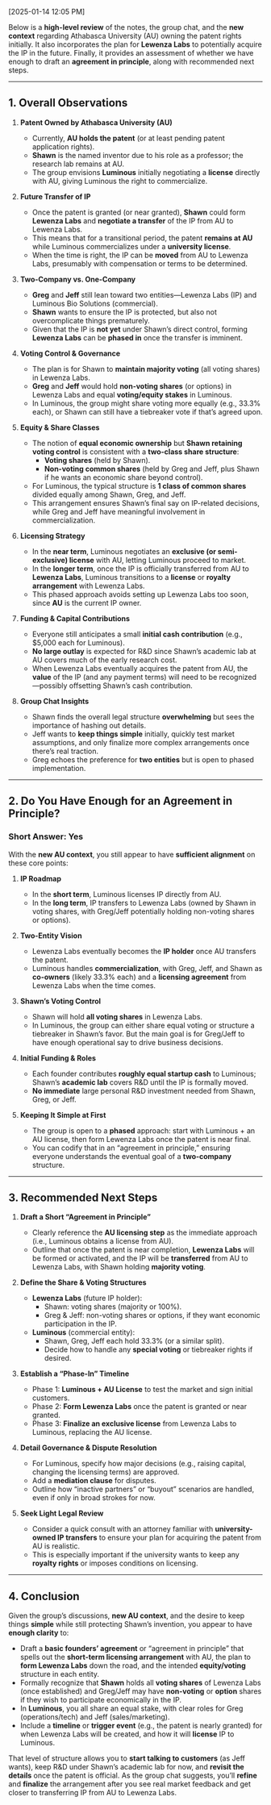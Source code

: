 [2025-01-14 12:05 PM]

Below is a **high-level review** of the notes, the group chat, and the **new context** regarding Athabasca University (AU) owning the patent rights initially. It also incorporates the plan for **Lewenza Labs** to potentially acquire the IP in the future. Finally, it provides an assessment of whether we have enough to draft an **agreement in principle**, along with recommended next steps.

---

## 1. Overall Observations

1. **Patent Owned by Athabasca University (AU)**  
   - Currently, **AU holds the patent** (or at least pending patent application rights).  
   - **Shawn** is the named inventor due to his role as a professor; the research lab remains at AU.  
   - The group envisions **Luminous** initially negotiating a **license** directly with AU, giving Luminous the right to commercialize.

2. **Future Transfer of IP**  
   - Once the patent is granted (or near granted), **Shawn** could form **Lewenza Labs** and **negotiate a transfer** of the IP from AU to Lewenza Labs.  
   - This means that for a transitional period, the patent **remains at AU** while Luminous commercializes under a **university license**.  
   - When the time is right, the IP can be **moved** from AU to Lewenza Labs, presumably with compensation or terms to be determined.

3. **Two-Company vs. One-Company**  
   - **Greg** and **Jeff** still lean toward two entities—Lewenza Labs (IP) and Luminous Bio Solutions (commercial).  
   - **Shawn** wants to ensure the IP is protected, but also not overcomplicate things prematurely.  
   - Given that the IP is **not yet** under Shawn’s direct control, forming **Lewenza Labs** can be **phased in** once the transfer is imminent.

4. **Voting Control & Governance**  
   - The plan is for Shawn to **maintain majority voting** (all voting shares) in Lewenza Labs.  
   - **Greg** and **Jeff** would hold **non-voting shares** (or options) in Lewenza Labs and equal **voting/equity stakes** in Luminous.  
   - In Luminous, the group might share voting more equally (e.g., 33.3% each), or Shawn can still have a tiebreaker vote if that’s agreed upon.

5. **Equity & Share Classes**  
   - The notion of **equal economic ownership** but **Shawn retaining voting control** is consistent with a **two-class share structure**:  
     - **Voting shares** (held by Shawn).  
     - **Non-voting common shares** (held by Greg and Jeff, plus Shawn if he wants an economic share beyond control).  
   - For Luminous, the typical structure is **1 class of common shares** divided equally among Shawn, Greg, and Jeff.  
   - This arrangement ensures Shawn’s final say on IP-related decisions, while Greg and Jeff have meaningful involvement in commercialization.

6. **Licensing Strategy**  
   - In the **near term**, Luminous negotiates an **exclusive (or semi-exclusive) license** with AU, letting Luminous proceed to market.  
   - In the **longer term**, once the IP is officially transferred from AU to **Lewenza Labs**, Luminous transitions to a **license** or **royalty arrangement** with Lewenza Labs.  
   - This phased approach avoids setting up Lewenza Labs too soon, since **AU** is the current IP owner.

7. **Funding & Capital Contributions**  
   - Everyone still anticipates a small **initial cash contribution** (e.g., \$5,000 each for Luminous).  
   - **No large outlay** is expected for R&D since Shawn’s academic lab at AU covers much of the early research cost.  
   - When Lewenza Labs eventually acquires the patent from AU, the **value** of the IP (and any payment terms) will need to be recognized—possibly offsetting Shawn’s cash contribution.

8. **Group Chat Insights**  
   - Shawn finds the overall legal structure **overwhelming** but sees the importance of hashing out details.  
   - Jeff wants to **keep things simple** initially, quickly test market assumptions, and only finalize more complex arrangements once there’s real traction.  
   - Greg echoes the preference for **two entities** but is open to phased implementation.

---

## 2. Do You Have Enough for an Agreement in Principle?

### Short Answer: Yes

With the **new AU context**, you still appear to have **sufficient alignment** on these core points:

1. **IP Roadmap**  
   - In the **short term**, Luminous licenses IP directly from AU.  
   - In the **long term**, IP transfers to Lewenza Labs (owned by Shawn in voting shares, with Greg/Jeff potentially holding non-voting shares or options).

2. **Two-Entity Vision**  
   - Lewenza Labs eventually becomes the **IP holder** once AU transfers the patent.  
   - Luminous handles **commercialization**, with Greg, Jeff, and Shawn as **co-owners** (likely 33.3% each) and a **licensing agreement** from Lewenza Labs when the time comes.

3. **Shawn’s Voting Control**  
   - Shawn will hold **all voting shares** in Lewenza Labs.  
   - In Luminous, the group can either share equal voting or structure a tiebreaker in Shawn’s favor. But the main goal is for Greg/Jeff to have enough operational say to drive business decisions.

4. **Initial Funding & Roles**  
   - Each founder contributes **roughly equal startup cash** to Luminous; Shawn’s **academic lab** covers R&D until the IP is formally moved.  
   - **No immediate** large personal R&D investment needed from Shawn, Greg, or Jeff.

5. **Keeping It Simple at First**  
   - The group is open to a **phased** approach: start with Luminous + an AU license, then form Lewenza Labs once the patent is near final.  
   - You can codify that in an “agreement in principle,” ensuring everyone understands the eventual goal of a **two-company** structure.

---

## 3. Recommended Next Steps

1. **Draft a Short “Agreement in Principle”**  
   - Clearly reference the **AU licensing step** as the immediate approach (i.e., Luminous obtains a license from AU).  
   - Outline that once the patent is near completion, **Lewenza Labs** will be formed or activated, and the IP will be **transferred** from AU to Lewenza Labs, with Shawn holding **majority voting**.

2. **Define the Share & Voting Structures**  
   - **Lewenza Labs** (future IP holder):  
     - Shawn: voting shares (majority or 100%).  
     - Greg & Jeff: non-voting shares or options, if they want economic participation in the IP.  
   - **Luminous** (commercial entity):  
     - Shawn, Greg, Jeff each hold 33.3% (or a similar split).  
     - Decide how to handle any **special voting** or tiebreaker rights if desired.

3. **Establish a “Phase-In” Timeline**  
   - Phase 1: **Luminous + AU License** to test the market and sign initial customers.  
   - Phase 2: **Form Lewenza Labs** once the patent is granted or near granted.  
   - Phase 3: **Finalize an exclusive license** from Lewenza Labs to Luminous, replacing the AU license.

4. **Detail Governance & Dispute Resolution**  
   - For Luminous, specify how major decisions (e.g., raising capital, changing the licensing terms) are approved.  
   - Add a **mediation clause** for disputes.  
   - Outline how “inactive partners” or “buyout” scenarios are handled, even if only in broad strokes for now.

5. **Seek Light Legal Review**  
   - Consider a quick consult with an attorney familiar with **university-owned IP transfers** to ensure your plan for acquiring the patent from AU is realistic.  
   - This is especially important if the university wants to keep any **royalty rights** or imposes conditions on licensing.

---

## 4. Conclusion

Given the group’s discussions, **new AU context**, and the desire to keep things **simple** while still protecting Shawn’s invention, you appear to have **enough clarity** to:

- Draft a **basic founders’ agreement** or “agreement in principle” that spells out the **short-term licensing arrangement** with AU, the plan to **form Lewenza Labs** down the road, and the intended **equity/voting** structure in each entity.  
- Formally recognize that **Shawn** holds all **voting shares** of Lewenza Labs (once established) and Greg/Jeff may have **non-voting** or **option** shares if they wish to participate economically in the IP.  
- In **Luminous**, you all share an equal stake, with clear roles for Greg (operations/tech) and Jeff (sales/marketing).  
- Include a **timeline** or **trigger event** (e.g., the patent is nearly granted) for when Lewenza Labs will be created, and how it will **license** IP to Luminous.  

That level of structure allows you to **start talking to customers** (as Jeff wants), keep R&D under Shawn’s academic lab for now, and **revisit the details** once the patent is official. As the group chat suggests, you’ll **refine** and **finalize** the arrangement after you see real market feedback and get closer to transferring IP from AU to Lewenza Labs.
